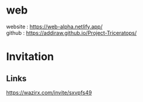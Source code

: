 # web
  website : https://web-alpha.netlify.app/ <br>
  github : https://addiraw.github.io/Project-Triceratops/

# Invitation
##  Links
  https://wazirx.com/invite/sxvpfs49
